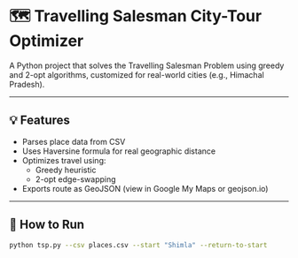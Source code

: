 # 🗺️ Travelling Salesman City-Tour Optimizer

A Python project that solves the Travelling Salesman Problem using greedy and 2-opt algorithms, customized for real-world cities (e.g., Himachal Pradesh).

---

## 💡 Features
- Parses place data from CSV
- Uses Haversine formula for real geographic distance
- Optimizes travel using:
  - Greedy heuristic
  - 2-opt edge-swapping
- Exports route as GeoJSON (view in Google My Maps or geojson.io)

---

## 🧪 How to Run

```bash
python tsp.py --csv places.csv --start "Shimla" --return-to-start
